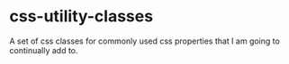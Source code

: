 # css-utility-classes
A set of css classes for commonly used css properties that I am going to continually add to.
